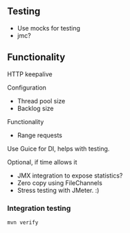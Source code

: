 ## Testing
- Use mocks for testing
- jmc?

## Functionality

HTTP keepalive 

Configuration
- Thread pool size
- Backlog size

Functionality
- Range requests

Use Guice for DI, helps with testing.

Optional, if time allows it
- JMX integration to expose statistics?
- Zero copy using FileChannels
- Stress testing with JMeter. :)

### Integration testing

`mvn verify`
